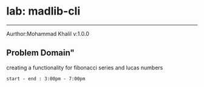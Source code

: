 # lab: madlib-cli

- - -

Aurthor:Mohammad Khalil
v:1.0.0

## Problem Domain"

creating a functionality for fibonacci series and lucas numbers

    start - end : 3:00pm - 7:00pm

